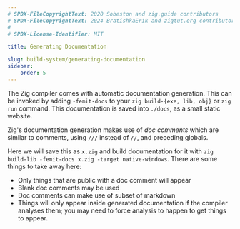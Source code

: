 ```yaml
---
# SPDX-FileCopyrightText: 2020 Sobeston and zig.guide contributors
# SPDX-FileCopyrightText: 2024 BratishkaErik and zigtut.org contributors
#
# SPDX-License-Identifier: MIT

title: Generating Documentation

slug: build-system/generating-documentation
sidebar:
    order: 5
---
```


The Zig compiler comes with automatic documentation generation. This can be
invoked by adding `-femit-docs` to your `zig build-{exe, lib, obj}` or `zig run`
command. This documentation is saved into `./docs`, as a small static website.

Zig's documentation generation makes use of _doc comments_ which are similar to
comments, using `///` instead of `//`, and preceding globals.

Here we will save this as `x.zig` and build documentation for it with
`zig build-lib -femit-docs x.zig -target native-windows`. There are some things
to take away here:

- Only things that are public with a doc comment will appear
- Blank doc comments may be used
- Doc comments can make use of subset of markdown
- Things will only appear inside generated documentation if the compiler
  analyses them; you may need to force analysis to happen to get things to
  appear.

